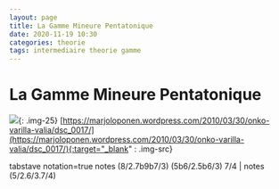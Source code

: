 ```yaml
---
layout: page
title: La Gamme Mineure Pentatonique
date: 2020-11-19 10:30
categories: theorie
tags: intermediaire theorie gamme
---
```


# La Gamme Mineure Pentatonique

![]({{site.baseurl}}/assets/images/dsc_0017.jpg){: .img-25}
[https://marjoloponen.wordpress.com/2010/03/30/onko-varilla-valia/dsc_0017/](https://marjoloponen.wordpress.com/2010/03/30/onko-varilla-valia/dsc_0017/){:target="_blank" : .img-src}

<div class="vextab-auto">
    tabstave notation=true
    notes (8/2.7b9b7/3) (5b6/2.5b6/3) 7/4 |
    notes (5/2.6/3.7/4)
</div>
